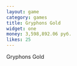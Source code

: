 ```yaml
---
layout: game
category: games
title: Gryphons Gold
widget: one
money: 3,598,892.06 руб.
likes: 25
---
```


Gryphons Gold
